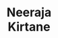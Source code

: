 ---
layout: page
title: Neeraja<br>Kirtane
description: CS
img: assets/img/students/neeraja.jpeg
redirect: https://neeraja1504.github.io/
importance: 5
category: "MS students"
---